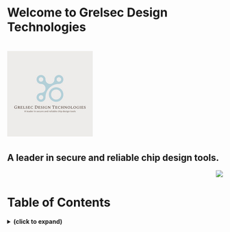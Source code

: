 # Welcome to Grelsec Design Technologies
# ![alt text align="right" width="100%"](https://github.com/grelsec-design/grelsec-design.github.io/blob/main/logo.jpg?raw=true)
## A leader in secure and reliable chip design tools.



<p align="right" width="100%">
    <img width="33%" src="[https://i.stack.imgur.com/RJj4x.png](https://github.com/grelsec-design/grelsec-design.github.io/blob/main/logo.jpg)"> 
</p>


# Table of Contents
<details>
<summary><b>(click to expand)</b></summary>
<!-- MarkdownTOC -->

1. [TLDR:](#tldr)
1. [Full answer:](#full-answer)
1. [Background on how to center and align images in markdown:](#background-on-how-to-center-and-align-images-in-markdown)
1. [1. Centering and aligning images _in GitHub readmes_ using the deprecated HTML `align` attribute:](#1-centering-and-aligning-images-in-github-readmes-using-the-deprecated-html-align-attribute)
    1. [1.1. Align images left, right, or centered, with NO WORD WRAP:](#11-align-images-left-right-or-centered-with-no-word-wrap)
    1. [1.2. Align images left, right, or centered, WITH word wrap:](#12-align-images-left-right-or-centered-with-word-wrap)
    1. [1.3. Align images side-by-side:](#13-align-images-side-by-side)
    1. [1.4. Use a markdown table to improve vertical spacing of odd-sized/odd-shaped images:](#14-use-a-markdown-table-to-improve-vertical-spacing-of-odd-sizedodd-shaped-images)
1. [2. Centering and aligning images using modern CSS in any markdown document where you also have control over CSS styles:](#2-centering-and-aligning-images-using-modern-css-in-any-markdown-document-where-you-also-have-control-over-css-styles)
    1. [TLDR;](#tldr-1)
    1. [Here are various HTML and CSS options which work perfectly inside markdown files, so long as CSS is not explicitly forbidden:](#here-are-various-html-and-css-options-which-work-perfectly-inside-markdown-files-so-long-as-css-is-not-explicitly-forbidden)
    1. [1. Center and configure \(resize\) ALL images in your markdown file:](#1-center-and-configure-resize-all-images-in-your-markdown-file)
    1. [2. Center and configure images on a case-by-case basis, one at a time:](#2-center-and-configure-images-on-a-case-by-case-basis-one-at-a-time)
    1. [3. In addition to all of the above, you can also create CSS style _classes_ to help stylize individual images:](#3-in-addition-to-all-of-the-above-you-can-also-create-css-style-classes-to-help-stylize-individual-images)
    1. [4. Create 3 CSS classes, but don't change the `img` markdown defaults](#4-create-3-css-classes-but-dont-change-the-img-markdown-defaults)
    1. [5. Consolidate Common Settings in CSS Classes:](#5-consolidate-common-settings-in-css-classes)
1. [More Details:](#more-details)
    1. [1. My thoughts on HTML and CSS in Markdown](#1-my-thoughts-on-html-and-css-in-markdown)
    1. [2. Standard image insertion in markdown:](#2-standard-image-insertion-in-markdown)
    1. [3. More details on what's happening in the HTML/CSS when centering and resizing an image in markdown:](#3-more-details-on-whats-happening-in-the-htmlcss-when-centering-and-resizing-an-image-in-markdown)
1. [References:](#references)

<!-- /MarkdownTOC -->
</details>

